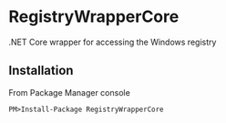 # RegistryWrapperCore

.NET Core wrapper for accessing the Windows registry

## Installation

From Package Manager console

```PM>Install-Package RegistryWrapperCore```

